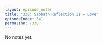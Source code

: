 ```yaml
---
layout: episode_notes
title: "338: Sabbath Reflection II — Love"
episodeIndex: 341
permalink: /338
---
```

No notes yet.
